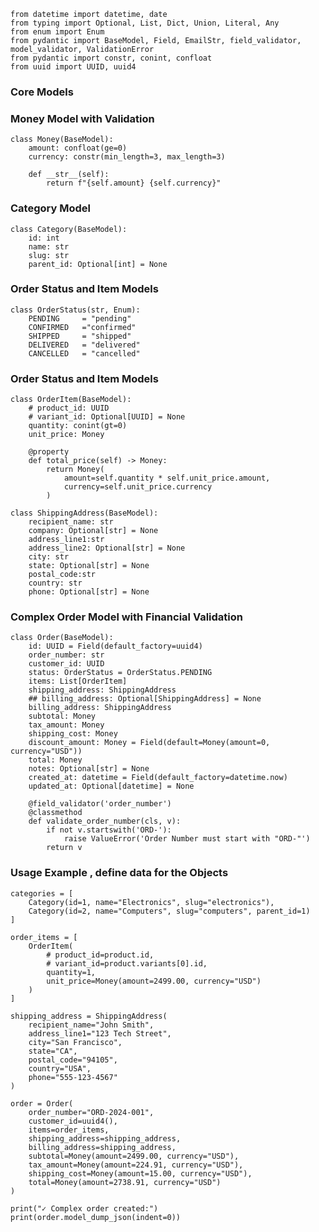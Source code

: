 
    from datetime import datetime, date
    from typing import Optional, List, Dict, Union, Literal, Any
    from enum import Enum
    from pydantic import BaseModel, Field, EmailStr, field_validator, model_validator, ValidationError
    from pydantic import constr, conint, confloat
    from uuid import UUID, uuid4

### Core Models

### Money Model with Validation ###
```
class Money(BaseModel):
    amount: confloat(ge=0)
    currency: constr(min_length=3, max_length=3)

    def __str__(self):
        return f"{self.amount} {self.currency}"
```
### Category Model ###
```
class Category(BaseModel):
    id: int
    name: str
    slug: str
    parent_id: Optional[int] = None
```
    
### Order Status and Item Models
```
class OrderStatus(str, Enum):
    PENDING     = "pending"
    CONFIRMED   ="confirmed"
    SHIPPED     = "shipped"
    DELIVERED   = "delivered"
    CANCELLED   = "cancelled"
```
### Order Status and Item Models ###
```
class OrderItem(BaseModel):
    # product_id: UUID
    # variant_id: Optional[UUID] = None
    quantity: conint(gt=0)
    unit_price: Money

    @property
    def total_price(self) -> Money:
        return Money(
            amount=self.quantity * self.unit_price.amount,
            currency=self.unit_price.currency
        )

class ShippingAddress(BaseModel):
    recipient_name: str
    company: Optional[str] = None
    address_line1:str
    address_line2: Optional[str] = None
    city: str
    state: Optional[str] = None
    postal_code:str
    country: str
    phone: Optional[str] = None
```
### Complex Order Model with Financial Validation ###
```
class Order(BaseModel):
    id: UUID = Field(default_factory=uuid4)
    order_number: str
    customer_id: UUID
    status: OrderStatus = OrderStatus.PENDING
    items: List[OrderItem]
    shipping_address: ShippingAddress
    ## billing_address: Optional[ShippingAddress] = None
    billing_address: ShippingAddress
    subtotal: Money
    tax_amount: Money
    shipping_cost: Money
    discount_amount: Money = Field(default=Money(amount=0, currency="USD"))
    total: Money
    notes: Optional[str] = None
    created_at: datetime = Field(default_factory=datetime.now)
    updated_at: Optional[datetime] = None

    @field_validator('order_number')
    @classmethod
    def validate_order_number(cls, v):
        if not v.startswith('ORD-'):
            raise ValueError('Order Number must start with "ORD-"')
        return v
```
### Usage Example , define data for the Objects
```
categories = [
    Category(id=1, name="Electronics", slug="electronics"),
    Category(id=2, name="Computers", slug="computers", parent_id=1)
]

order_items = [
    OrderItem(
        # product_id=product.id,
        # variant_id=product.variants[0].id,
        quantity=1,
        unit_price=Money(amount=2499.00, currency="USD")
    )
]

shipping_address = ShippingAddress(
    recipient_name="John Smith",
    address_line1="123 Tech Street",
    city="San Francisco",
    state="CA",
    postal_code="94105",
    country="USA",
    phone="555-123-4567"
)

order = Order(
    order_number="ORD-2024-001",
    customer_id=uuid4(),
    items=order_items,
    shipping_address=shipping_address,
    billing_address=shipping_address,
    subtotal=Money(amount=2499.00, currency="USD"),
    tax_amount=Money(amount=224.91, currency="USD"),
    shipping_cost=Money(amount=15.00, currency="USD"),
    total=Money(amount=2738.91, currency="USD")
)

print("✓ Complex order created:")
print(order.model_dump_json(indent=0))

